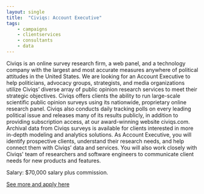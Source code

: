 ```yaml
---
layout: single
title:  "Civiqs: Account Executive"
tags: 
    - campaigns
    - clientservices
    - consultants
    - data
---
```


Civiqs is an online survey research firm, a web panel, and a technology company with the largest and most accurate measures anywhere of political attitudes in the United States. We are looking for an Account Executive to help politicians, advocacy groups, strategists, and media organizations utilize Civiqs’ diverse array of public opinion research services to meet their strategic objectives.
Civiqs offers clients the ability to run large-scale scientific public opinion surveys using its nationwide, proprietary online research panel. Civiqs also conducts daily tracking polls on every leading political issue and releases many of its results publicly, in addition to providing subscription access, at our award-winning website civiqs.com. Archival data from Civiqs surveys is available for clients interested in more in-depth modeling and analytics solutions.
As Account Executive, you will identify prospective clients, understand their research needs, and help connect them with Civiqs’ data and services. You will also work closely with Civiqs' team of researchers and software engineers to communicate client needs for new products and features.

Salary: $70,000 salary plus commission.

[See more and apply here](https://civiqs.com/jobs#AccountExecutive)
